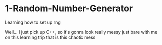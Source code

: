 # 1-Random-Number-Generator
Learning how to set up rng

Well... I just pick up C++, so it's gonna look really messy
just bare with me on this learning trip that is this chaotic mess
